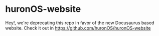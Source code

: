 # huronOS-website
Hey!, we're deprecating this repo in favor of the new Docusaurus based website.
Check it out in https://github.com/huronOS/huronOS-website
